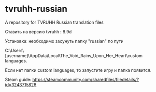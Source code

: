 # tvruhh-russian
A repository for TVRUHH Russian translation files	

Ставить на версию tvruhh : 8.9d

Установка: необходимо засунуть папку "russian" по пути 

C:\Users\\[username]\AppData\Local\The_Void_Rains_Upon_Her_Heart\custom languages. 

Если нет папки custom languages, то запустите игру и папка появится.

Steam guide: https://steamcommunity.com/sharedfiles/filedetails/?id=3243715826                                                                 
